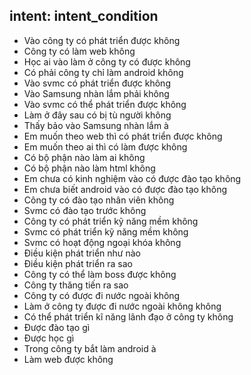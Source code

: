 ## intent: intent_condition
- Vào công ty có phát triển được không
- Công ty có làm web không
- Học ai vào làm ở công ty có được không
- Có phải công ty chỉ làm android không
- Vào svmc có phát triển được không
- Vào Samsung nhàn lắm phải không
- Vào svmc có thể phát triển được không
- Làm ở đây sau có bị tù người không
- Thấy bảo vào Samsung nhàn lắm à
- Em muốn theo web thì có phát triển được không
- Em muốn theo ai thì có làm được không
- Có bộ phận nào làm ai không
- Có bộ phận nào làm html không
- Em chưa có kinh nghiệm vào có được đào tạo không
- Em chưa biết android vào có được đào tạo không
- Công ty có đào tạo nhân viên không
- Svmc có đào tạo trước không
- Công ty có phát triển kỹ năng mềm không
- Svmc có phát triển kỹ năng mềm không
- Svmc có hoạt động ngoại khóa không
- Điều kiện phát triển như nào
- Điều kiện phát triển ra sao
- Công ty có thể làm boss được không
- Công ty thăng tiến ra sao
- Công ty có được đi nước ngoài không
- Làm ở công ty được đi nước ngoài không không
- Có thể phát triển kĩ năng lãnh đạo ở công ty không
- Được đào tạo gì
- Được học gì
- Trong công ty bắt làm android à
- Làm web được không